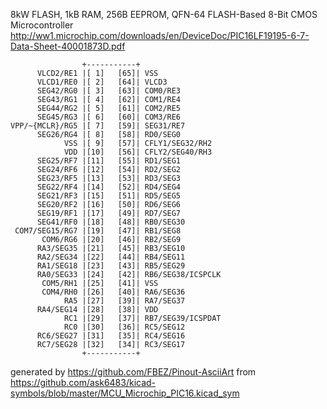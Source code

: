 8kW FLASH, 1kB RAM, 256B EEPROM, QFN-64
FLASH-Based 8-Bit CMOS Microcontroller
http://ww1.microchip.com/downloads/en/DeviceDoc/PIC16LF19195-6-7-Data-Sheet-40001873D.pdf


	                +-----------+
	      VLCD2/RE1 |[ 1]   [65]| VSS
	      VLCD1/RE0 |[ 2]   [64]| VLCD3
	      SEG42/RG0 |[ 3]   [63]| COM0/RE3
	      SEG43/RG1 |[ 4]   [62]| COM1/RE4
	      SEG44/RG2 |[ 5]   [61]| COM2/RE5
	      SEG45/RG3 |[ 6]   [60]| COM3/RE6
	VPP/~{MCLR}/RG5 |[ 7]   [59]| SEG31/RE7
	      SEG26/RG4 |[ 8]   [58]| RD0/SEG0
	            VSS |[ 9]   [57]| CFLY1/SEG32/RH2
	            VDD |[10]   [56]| CFLY2/SEG40/RH3
	      SEG25/RF7 |[11]   [55]| RD1/SEG1
	      SEG24/RF6 |[12]   [54]| RD2/SEG2
	      SEG23/RF5 |[13]   [53]| RD3/SEG3
	      SEG22/RF4 |[14]   [52]| RD4/SEG4
	      SEG21/RF3 |[15]   [51]| RD5/SEG5
	      SEG20/RF2 |[16]   [50]| RD6/SEG6
	      SEG19/RF1 |[17]   [49]| RD7/SEG7
	      SEG41/RF0 |[18]   [48]| RB0/SEG30
	 COM7/SEG15/RG7 |[19]   [47]| RB1/SEG8
	       COM6/RG6 |[20]   [46]| RB2/SEG9
	      RA3/SEG35 |[21]   [45]| RB3/SEG10
	      RA2/SEG34 |[22]   [44]| RB4/SEG11
	      RA1/SEG18 |[23]   [43]| RB5/SEG29
	      RA0/SEG33 |[24]   [42]| RB6/SEG38/ICSPCLK
	       COM5/RH1 |[25]   [41]| VSS
	       COM4/RH0 |[26]   [40]| RA6/SEG36
	            RA5 |[27]   [39]| RA7/SEG37
	      RA4/SEG14 |[28]   [38]| VDD
	            RC1 |[29]   [37]| RB7/SEG39/ICSPDAT
	            RC0 |[30]   [36]| RC5/SEG12
	      RC6/SEG27 |[31]   [35]| RC4/SEG16
	      RC7/SEG28 |[32]   [34]| RC3/SEG17
	                +-----------+


generated by https://github.com/FBEZ/Pinout-AsciiArt from https://github.com/ask6483/kicad-symbols/blob/master/MCU_Microchip_PIC16.kicad_sym